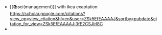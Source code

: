 

- [[📚sci(management)]] with ikea exaptation https://scholar.google.com/citations?view_op=view_citation&hl=en&user=ZSk5EfEAAAAJ&sortby=pubdate&citation_for_view=ZSk5EfEAAAAJ:3fE2CSJIrl8C
- 
